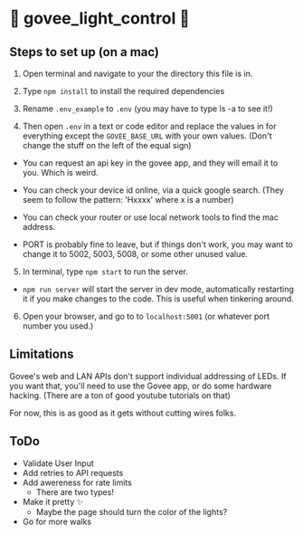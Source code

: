 # 🚨 govee_light_control 🚨

## Steps to set up (on a mac)

1) Open terminal and navigate to your the directory this file is in.

2) Type `npm install` to install the required dependencies

3) Rename `.env_example` to `.env` (you may have to type ls -a to see it!)

4) Then open `.env` in a text or code editor and replace the values in for everything except the `GOVEE_BASE_URL` with your own values.  (Don't change the stuff on the left of the equal sign)  

- You can request an api key in the govee app, and they will email it to you.
Which is weird.

- You can check your device id online, via a quick google search.
(They seem to follow the pattern: 'Hxxxx' where x is a number)

- You can check your router or use local network tools to find the mac address.

- PORT is probably fine to leave, but if things don't work, you may want to change it to 5002, 5003, 5008, or some other unused value.

5) In terminal, type `npm start` to run the server.
 - `npm run server` will start the server in dev mode, automatically restarting it if you make changes to the code.  This is useful when tinkering around.

6) Open your browser, and go to to `localhost:5001` (or whatever port number you used.)



## Limitations

Govee's web and LAN APIs don't support individual addressing of LEDs.
If you want that, you'll need to use the Govee app, or do some hardware hacking.
(There are a ton of good youtube tutorials on that)

For now, this is as good as it gets without cutting wires folks.


## ToDo

- Validate User Input
- Add retries to API requests
- Add awereness for rate limits
    - There are two types!
- Make it pretty ✨
    - Maybe the page should turn the color of the lights?
- Go for more walks
